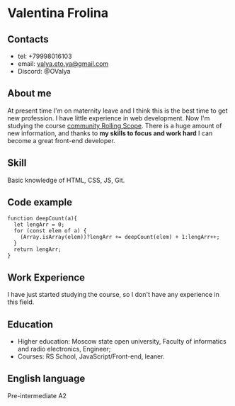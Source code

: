 # Valentina Frolina
## Contacts
- tel: +79998016103
- email: valya.eto.ya@gmail.com
- Discord: @OValya

## About me
At present time I'm on maternity leave and I think this is the best time to get new profession. I have little experience in web development. Now I'm studying the course [community Rolling Scope](https://rs.school/russia/). There is a huge amount of new information, and thanks to **my skills to focus and work hard** I can become a great front-end developer.

## Skill
Basic knowledge of HTML, CSS, JS, Git.
## Code example
```
function deepCount(a){
  let lengArr = 0;
  for (const elem of a) {
    (Array.isArray(elem))?lengArr += deepCount(elem) + 1:lengArr++;
  }
  return lengArr;
}
```
## Work Experience
I have just started studying the course, so I don't have any experience in this field.

## Education
* Higher education: Moscow state open university, Faculty of informatics and radio electronics, Engineer;
* Courses: RS School, JavaScript/Front-end, leaner.
## English language
Pre-intermediate A2
